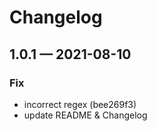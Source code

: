 # Changelog

## 1.0.1 — 2021-08-10

### Fix

- incorrect regex (bee269f3)
- update README & Changelog
